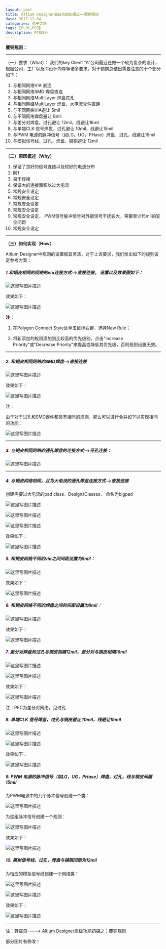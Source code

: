 ```yaml
---
layout: post
title: Altium Designer高级功能初探之——覆铜规则
date: 2017-12-04
categories: 电子之路
tags: [PLOY,PCB]
description: PCB设计
---
```



**覆铜规则：**

____

（一）要求（What）： 我们的key Client "A"公司最近在做一个较为复杂的设计，根据公司，工厂以及IC设计向导等诸多要求，对于铺铜总结出需要注意的十个部分如下：


1. 与相同网络VIA 直连 
2. 与相同网络SMD 焊盘直连
3. 与相同网络MultiLayer 焊盘花孔 
4. 与相同网络MultiLayer 焊盘，大电流元件直连
5. 与不同网络VIA避让 5mil
6. 与不同网络焊盘避让 8mil
7. 与差分对焊盘，过孔避让 12mil，线避让16mil
8. 与单端CLK 信号焊盘，过孔避让 10mil，线避让15mil
9. 与PWM 电源的脉冲信号（如LG，UG，PHase）焊盘，过孔，线避让15mil
10. 与模拟信号线，过孔，焊盘，铺铜避让 12mil

____

**（二）原因概述（Why）**


1. 保证了良好的信号连接以及较好的电流分布
2. 同1
3. 易于焊接
4. 保证大的连接面积以过大电流
5. 常规安全设定
6. 常规安全设定
7. 常规安全设定
8. 常规安全设定
9. 常规安全设定， PWM信号脉冲信号对外部信号干扰较大，需要至少15mil的安全间距
10. 常规安全设定

____

**（三）如何实现（How）**


Altium Designer中规则的设置极其灵活，对于上诉要求，我们给出如下的规则设定参考方案：

##### 1.和铜皮相同的网络的*via*连接方式——>直接连接， 设置以及效果图如下：

![这里写图片描述](http://img.blog.csdn.net/20171204210739454?watermark/2/text/aHR0cDovL2Jsb2cuY3Nkbi5uZXQvd3d0MTg4MTE3MDc5NzE=/font/5a6L5L2T/fontsize/400/fill/I0JBQkFCMA==/dissolve/70/gravity/SouthEast)

效果如下：

![这里写图片描述](http://img.blog.csdn.net/20171204210854214?watermark/2/text/aHR0cDovL2Jsb2cuY3Nkbi5uZXQvd3d0MTg4MTE3MDc5NzE=/font/5a6L5L2T/fontsize/400/fill/I0JBQkFCMA==/dissolve/70/gravity/SouthEast)

**注：**

1. 在Polygon Connect Style处单击鼠标右键，选择New Rule；
 
2. 将新添加的规则添加到比较高的优先级别，点击"Increase Priority"或"Decrease Priority"来提高或降低其优先级，否则规则设置无效。

___

#####  2.   和铜皮相同网络的SMD焊盘——>直接连接

![这里写图片描述](http://img.blog.csdn.net/20171204211519693?watermark/2/text/aHR0cDovL2Jsb2cuY3Nkbi5uZXQvd3d0MTg4MTE3MDc5NzE=/font/5a6L5L2T/fontsize/400/fill/I0JBQkFCMA==/dissolve/70/gravity/SouthEast)


效果如下：

![这里写图片描述](http://img.blog.csdn.net/20171204211424412?watermark/2/text/aHR0cDovL2Jsb2cuY3Nkbi5uZXQvd3d0MTg4MTE3MDc5NzE=/font/5a6L5L2T/fontsize/400/fill/I0JBQkFCMA==/dissolve/70/gravity/SouthEast)

注：

由于对于过孔和SMD器件都具有相同的规则，那么可以进行合并如下以实现相同的功能：

![这里写图片描述](http://img.blog.csdn.net/20171204211710269?watermark/2/text/aHR0cDovL2Jsb2cuY3Nkbi5uZXQvd3d0MTg4MTE3MDc5NzE=/font/5a6L5L2T/fontsize/400/fill/I0JBQkFCMA==/dissolve/70/gravity/SouthEast)

____

#####  3.   与铜皮相同网络的通孔焊盘的连接方式——>花孔连接：

![这里写图片描述](http://img.blog.csdn.net/20171204212049212?watermark/2/text/aHR0cDovL2Jsb2cuY3Nkbi5uZXQvd3d0MTg4MTE3MDc5NzE=/font/5a6L5L2T/fontsize/400/fill/I0JBQkFCMA==/dissolve/70/gravity/SouthEast)

____

#####  4.   与铜皮网络相同，且为大电流的通孔焊盘连接方式——>直接连接

创建需要过大电流的pad class，Design》Classes， 命名为bigpad

![这里写图片描述](http://img.blog.csdn.net/20171204212502267?watermark/2/text/aHR0cDovL2Jsb2cuY3Nkbi5uZXQvd3d0MTg4MTE3MDc5NzE=/font/5a6L5L2T/fontsize/400/fill/I0JBQkFCMA==/dissolve/70/gravity/SouthEast)

![这里写图片描述](http://img.blog.csdn.net/20171204212724098?watermark/2/text/aHR0cDovL2Jsb2cuY3Nkbi5uZXQvd3d0MTg4MTE3MDc5NzE=/font/5a6L5L2T/fontsize/400/fill/I0JBQkFCMA==/dissolve/70/gravity/SouthEast)

![这里写图片描述](http://img.blog.csdn.net/20171204212903665?watermark/2/text/aHR0cDovL2Jsb2cuY3Nkbi5uZXQvd3d0MTg4MTE3MDc5NzE=/font/5a6L5L2T/fontsize/400/fill/I0JBQkFCMA==/dissolve/70/gravity/SouthEast)

效果如下：

![这里写图片描述](http://img.blog.csdn.net/20171204213001623?watermark/2/text/aHR0cDovL2Jsb2cuY3Nkbi5uZXQvd3d0MTg4MTE3MDc5NzE=/font/5a6L5L2T/fontsize/400/fill/I0JBQkFCMA==/dissolve/70/gravity/SouthEast)

#####  5.  和铜皮网络不同的via之间间距设置为5mil：

![这里写图片描述](http://img.blog.csdn.net/20171204213339018?watermark/2/text/aHR0cDovL2Jsb2cuY3Nkbi5uZXQvd3d0MTg4MTE3MDc5NzE=/font/5a6L5L2T/fontsize/400/fill/I0JBQkFCMA==/dissolve/70/gravity/SouthEast)

效果如下：

![这里写图片描述](http://img.blog.csdn.net/20171204213629450?watermark/2/text/aHR0cDovL2Jsb2cuY3Nkbi5uZXQvd3d0MTg4MTE3MDc5NzE=/font/5a6L5L2T/fontsize/400/fill/I0JBQkFCMA==/dissolve/70/gravity/SouthEast)

#####  6. 和铜皮网络不同的焊盘之间的间距设置为8mil：

![这里写图片描述](http://img.blog.csdn.net/20171204214227902?watermark/2/text/aHR0cDovL2Jsb2cuY3Nkbi5uZXQvd3d0MTg4MTE3MDc5NzE=/font/5a6L5L2T/fontsize/400/fill/I0JBQkFCMA==/dissolve/70/gravity/SouthEast)

效果如下：

![这里写图片描述](http://img.blog.csdn.net/20171204214343098?watermark/2/text/aHR0cDovL2Jsb2cuY3Nkbi5uZXQvd3d0MTg4MTE3MDc5NzE=/font/5a6L5L2T/fontsize/400/fill/I0JBQkFCMA==/dissolve/70/gravity/SouthEast)

##### 7.  差分对焊盘和过孔与铜皮相隔12mil，差分对与铜皮相隔16mil

![这里写图片描述](http://img.blog.csdn.net/20171204214621363?watermark/2/text/aHR0cDovL2Jsb2cuY3Nkbi5uZXQvd3d0MTg4MTE3MDc5NzE=/font/5a6L5L2T/fontsize/400/fill/I0JBQkFCMA==/dissolve/70/gravity/SouthEast)

![这里写图片描述](http://img.blog.csdn.net/20171204214646854?watermark/2/text/aHR0cDovL2Jsb2cuY3Nkbi5uZXQvd3d0MTg4MTE3MDc5NzE=/font/5a6L5L2T/fontsize/400/fill/I0JBQkFCMA==/dissolve/70/gravity/SouthEast)

效果如下：

![这里写图片描述](http://img.blog.csdn.net/20171204214802166?watermark/2/text/aHR0cDovL2Jsb2cuY3Nkbi5uZXQvd3d0MTg4MTE3MDc5NzE=/font/5a6L5L2T/fontsize/400/fill/I0JBQkFCMA==/dissolve/70/gravity/SouthEast)

注：PEC为差分对网络，见过孔

#####  8. 单端CLK 信号焊盘，过孔与铜皮避让 10mil，线避让15mil

![这里写图片描述](http://img.blog.csdn.net/20171204215034544?watermark/2/text/aHR0cDovL2Jsb2cuY3Nkbi5uZXQvd3d0MTg4MTE3MDc5NzE=/font/5a6L5L2T/fontsize/400/fill/I0JBQkFCMA==/dissolve/70/gravity/SouthEast)

![这里写图片描述](http://img.blog.csdn.net/20171204215056828?watermark/2/text/aHR0cDovL2Jsb2cuY3Nkbi5uZXQvd3d0MTg4MTE3MDc5NzE=/font/5a6L5L2T/fontsize/400/fill/I0JBQkFCMA==/dissolve/70/gravity/SouthEast)

效果如下：

![这里写图片描述](http://img.blog.csdn.net/20171204215128388?watermark/2/text/aHR0cDovL2Jsb2cuY3Nkbi5uZXQvd3d0MTg4MTE3MDc5NzE=/font/5a6L5L2T/fontsize/400/fill/I0JBQkFCMA==/dissolve/70/gravity/SouthEast)

#####  9. PWM 电源的脉冲信号（如LG，UG，PHase）焊盘，过孔，线与铜皮间隔15mil  

为PWM电源中的几个脉冲信号创建一个类：

![这里写图片描述](http://img.blog.csdn.net/20171204215235166?watermark/2/text/aHR0cDovL2Jsb2cuY3Nkbi5uZXQvd3d0MTg4MTE3MDc5NzE=/font/5a6L5L2T/fontsize/400/fill/I0JBQkFCMA==/dissolve/70/gravity/SouthEast)

为这组脉冲信号创建一个规则：

![这里写图片描述](http://img.blog.csdn.net/20171204215303092?watermark/2/text/aHR0cDovL2Jsb2cuY3Nkbi5uZXQvd3d0MTg4MTE3MDc5NzE=/font/5a6L5L2T/fontsize/400/fill/I0JBQkFCMA==/dissolve/70/gravity/SouthEast)

效果如下：

![这里写图片描述](http://img.blog.csdn.net/20171204215318514?watermark/2/text/aHR0cDovL2Jsb2cuY3Nkbi5uZXQvd3d0MTg4MTE3MDc5NzE=/font/5a6L5L2T/fontsize/400/fill/I0JBQkFCMA==/dissolve/70/gravity/SouthEast)

#####  10. 模拟信号线，过孔，焊盘与铺铜间距为12mil

为相应的模拟信号线创建一个网络类：

![这里写图片描述](http://img.blog.csdn.net/20171204215353406?watermark/2/text/aHR0cDovL2Jsb2cuY3Nkbi5uZXQvd3d0MTg4MTE3MDc5NzE=/font/5a6L5L2T/fontsize/400/fill/I0JBQkFCMA==/dissolve/70/gravity/SouthEast)

![这里写图片描述](http://img.blog.csdn.net/20171204215409616?watermark/2/text/aHR0cDovL2Jsb2cuY3Nkbi5uZXQvd3d0MTg4MTE3MDc5NzE=/font/5a6L5L2T/fontsize/400/fill/I0JBQkFCMA==/dissolve/70/gravity/SouthEast)

效果如下：

![这里写图片描述](http://img.blog.csdn.net/20171204215441730?watermark/2/text/aHR0cDovL2Jsb2cuY3Nkbi5uZXQvd3d0MTg4MTE3MDc5NzE=/font/5a6L5L2T/fontsize/400/fill/I0JBQkFCMA==/dissolve/70/gravity/SouthEast)

____

注：转载自---->[ Altium Designer高级功能初探之：覆铜规则](http://blog.csdn.net/msl369369/article/details/51801590)

部分图片有修改！
